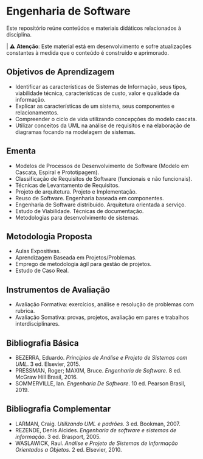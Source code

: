 # Engenharia de Software

Este repositório reúne conteúdos e materiais didáticos relacionados à disciplina.

| ⚠️ **Atenção**: Este material está em desenvolvimento e sofre atualizações constantes à medida que o conteúdo é construído e aprimorado.


## Objetivos de Aprendizagem

* Identificar as características de Sistemas de Informação, seus tipos, viabilidade técnica, características de custo, valor e qualidade da informação.
* Explicar as características de um sistema, seus componentes e relacionamentos.
* Compreender o ciclo de vida utilizando concepções do modelo cascata.
* Utilizar conceitos da UML na análise de requisitos e na elaboração de diagramas focando na modelagem de sistemas.

## Ementa

* Modelos de Processos de Desenvolvimento de Software (Modelo em Cascata, Espiral e Prototipagem).
* Classificação de Requisitos de Software (funcionais e não funcionais).
* Técnicas de Levantamento de Requisitos.
* Projeto de arquitetura. Projeto e Implementação.
* Reuso de Software. Engenharia baseada em componentes.
* Engenharia de Software distribuído. Arquitetura orientada a serviço.
* Estudo de Viabilidade. Técnicas de documentação.
* Metodologias para desenvolvimento de sistemas.

## Metodologia Proposta

* Aulas Expositivas.
* Aprendizagem Baseada em Projetos/Problemas.
* Emprego de metodologia ágil para gestão de projetos.
* Estudo de Caso Real.

## Instrumentos de Avaliação

* Avaliação Formativa: exercícios, análise e resolução de problemas com rubrica.
* Avaliação Somativa: provas, projetos, avaliação em pares e trabalhos interdisciplinares.

## Bibliografia Básica

* BEZERRA, Eduardo. *Princípios de Análise e Projeto de Sistemas com UML*. 3 ed. Elsevier, 2015.
* PRESSMAN, Roger; MAXIM, Bruce. *Engenharia de Software*. 8 ed. McGraw Hill Brasil, 2016.
* SOMMERVILLE, Ian. *Engenharia De Software*. 10 ed. Pearson Brasil, 2019.

## Bibliografia Complementar

* LARMAN, Craig. *Utilizando UML e padrões*. 3 ed. Bookman, 2007.
* REZENDE, Denis Alcides. *Engenharia de software e sistemas de informação*. 3 ed. Brasport, 2005.
* WASLAWICK, Raul. *Análise e Projeto de Sistemas de Informação Orientados a Objetos*. 2 ed. Elsevier, 2010.
